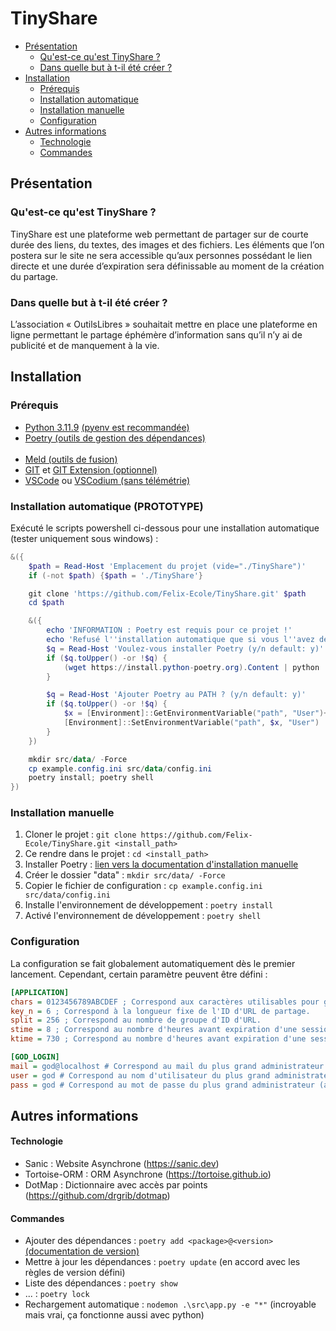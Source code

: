 # TinyShare
- [Présentation](#présentation)
	- [Qu'est-ce qu'est TinyShare ?](#quest-ce-quest-tinyshare)
	- [Dans quelle but à t-il été créer ?](#dans-quelle-but-à-t-il-été-créer)
- [Installation](#présentation)
	- [Prérequis](#prérequis)
	- [Installation automatique](#installation-automatique)
	- [Installation manuelle](#installation-manuelle)
	- [Configuration](#configuration)
- [Autres informations](#autres-informations)
	- [Technologie](#technologie)
	- [Commandes](#commandes)


## Présentation
### Qu'est-ce qu'est TinyShare ?
TinyShare est une plateforme web permettant de partager sur de courte durée des liens, du textes, des images et des fichiers. Les éléments que l’on postera sur le site ne sera accessible qu’aux personnes possédant le lien directe et une durée d’expiration sera définissable au moment de la création du partage.

### Dans quelle but à t-il été créer ?
L’association « OutilsLibres » souhaitait mettre en place une plateforme en ligne permettant le partage éphémère d’information sans qu’il n’y ai de publicité et de manquement à la vie.



## Installation
### Prérequis
- [Python 3.11.9](https://python.org/downloads/release/python-3123) [(pyenv est recommandée)](https://github.com/pyenv/pyenv)
- [Poetry (outils de gestion des dépendances)](https://python-poetry.org/docs/#installing-with-the-official-installer)
<br><br>
- [Meld (outils de fusion)](https://meldmerge.org)
- [GIT](https://git-scm.com) et [GIT Extension (optionnel)](https://github.com/gitextensions/gitextensions)
- [VSCode](https://code.visualstudio.com) ou [VSCodium (sans télémétrie)](https://vscodium.com)

### Installation automatique (PROTOTYPE)
Exécuté le scripts powershell ci-dessous pour une installation automatique (tester uniquement sous windows) :
```powershell
&({
	$path = Read-Host 'Emplacement du projet (vide="./TinyShare")'
	if (-not $path) {$path = './TinyShare'}

	git clone 'https://github.com/Felix-Ecole/TinyShare.git' $path
	cd $path

	&({
		echo 'INFORMATION : Poetry est requis pour ce projet !'
		echo 'Refusé l''installation automatique que si vous l''avez déjà !'
		$q = Read-Host 'Voulez-vous installer Poetry (y/n default: y)'
		if ($q.toUpper() -or !$q) {
			(wget https://install.python-poetry.org).Content | python
		}

		$q = Read-Host 'Ajouter Poetry au PATH ? (y/n default: y)'
		if ($q.toUpper() -or !$q) {
			$x = [Environment]::GetEnvironmentVariable("path", "User")+"$env:appdata\Python\Scripts;"
			[Environment]::SetEnvironmentVariable("path", $x, "User")
		}
	})

	mkdir src/data/ -Force
	cp example.config.ini src/data/config.ini
	poetry install; poetry shell
})
```

### Installation manuelle
1) Cloner le projet : `git clone https://github.com/Felix-Ecole/TinyShare.git <install_path>`
2) Ce rendre dans le projet : `cd <install_path>`
3) Installer Poetry : [lien vers la documentation d'installation manuelle](https://python-poetry.org/docs/#installing-with-the-official-installer)
4) Créer le dossier "data" : `mkdir src/data/ -Force`
5) Copier le fichier de configuration : `cp example.config.ini src/data/config.ini`
6) Installe  l'environnement de développement : `poetry install`
7) Activé l'environnement de développement : `poetry shell`

### Configuration
La configuration se fait globalement automatiquement dès le premier lancement.
Cependant, certain paramètre peuvent être défini :
```ini
[APPLICATION]
chars = 0123456789ABCDEF ; Correspond aux caractères utilisables pour générer d'ID d'URL.
key_n = 6 ; Correspond à la longueur fixe de l'ID d'URL de partage.
split = 256 ; Correspond au nombre de groupe d'ID d'URL.
stime = 8 ; Correspond au nombre d'heures avant expiration d'une session normale.
ktime = 730 ; Correspond au nombre d'heures avant expiration d'une session rallongée.

[GOD_LOGIN]
mail = god@localhost # Correspond au mail du plus grand administrateur.
user = god # Correspond au nom d'utilisateur du plus grand administrateur.
pass = god # Correspond au mot de passe du plus grand administrateur (automatiquement hasher par sécurité).
```




## Autres informations
#### Technologie
- Sanic : Website Asynchrone (https://sanic.dev)
- Tortoise-ORM : ORM Asynchrone (https://tortoise.github.io)
- DotMap : Dictionnaire avec accès par points (https://github.com/drgrib/dotmap)

#### Commandes
- Ajouter des dépendances : `poetry add <package>@<version>` [(documentation de version)](https://gist.github.com/jonlabelle/706b28d50ba75bf81d40782aa3c84b3e)
- Mettre à jour les dépendances : `poetry update` (en accord avec les règles de version défini)
- Liste des dépendances : `poetry show`
- ... : `poetry lock`
- Rechargement automatique : `nodemon .\src\app.py -e "*"` (incroyable mais vrai, ça fonctionne aussi avec python)